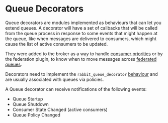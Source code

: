 # Queue Decorators #

Queue decorators are modules implemented as behaviours that can let
you extend queues. A decorator will have a set of callbacks that will
be called from the queue process in response to some events that might
happen at the queue, like when messages are delivered to consumers,
which might cause the list of active consumers to be updated.

They were added to the broker as a way to handle
[consumer priorities](https://www.rabbitmq.com/consumer-priority.html)
or by the federation plugin, to know when to move messages across
[federated queues](https://www.rabbitmq.com/federated-queues.html).

Decorators need to implement the `rabbit_queue_decorator`
[behaviour](https://github.com/rabbitmq/rabbitmq-server/blob/master/deps/rabbit/src/rabbit_queue_decorator.erl)
and are usually associated with queues via policies.

A Queue decorator can receive notifications of the following events:

- Queue Startup
- Queue Shutdown
- Consumer State Changed (active consumers)
- Queue Policy Changed
